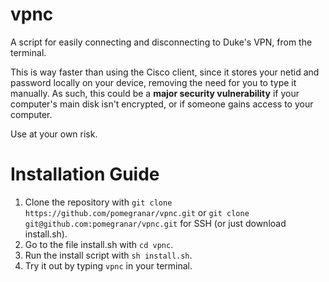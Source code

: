 # vpnc

A script for easily connecting and disconnecting to Duke's VPN, from the terminal. 

This is way faster than using the Cisco client, since it stores your netid and password locally on your device, removing the need for you to type it manually. 
As such, this could be a **major security vulnerability** if your computer's main disk isn't encrypted, or if someone gains access to your computer. 

Use at your own risk. 

# Installation Guide

1. Clone the repository with `git clone https://github.com/pomegranar/vpnc.git` or `git clone git@github.com:pomegranar/vpnc.git` for SSH (or just download install.sh).
2. Go to the file install.sh with `cd vpnc`.
3. Run the install script with `sh install.sh`.
4. Try it out by typing `vpnc` in your terminal.
